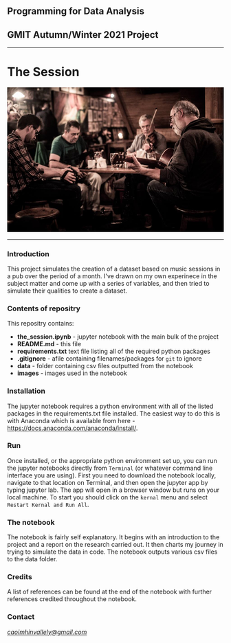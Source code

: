 ## Programming for Data Analysis
## GMIT Autumn/Winter 2021 Project
---

# The Session

![session1](images/session1.jpg)

---

### Introduction

This project simulates the creation of a dataset based on music sessions in a pub over the period of a month. I've drawn on my own experinece in the subject matter and come up with a series of variables, and then tried to simulate their qualities to create a dataset.


### Contents of repositry
This repositry contains:
- **the_session.ipynb** - jupyter notebook with the main bulk of the project
- **README.md** - this file
- **requirements.txt** text file listing all of the required python packages
- **.gitignore** - afile containing filenames/packages for `git` to ignore
- **data** - folder containing csv files outputted from the notebook
- **images** - images used in the notebook


### Installation
The jupyter notebook requires a python environment with all of the listed packages in the requirements.txt file installed. The easiest way to do this is with Anaconda which is available from here - https://docs.anaconda.com/anaconda/install/.


### Run
Once installed, or the appropriate python environment set up, you can run the jupyter notebooks directly from `Terminal` (or whatever command line interface you are using). First you need to download the notebook locally, navigate to that location on Terminal, and then open the jupyter app by typing jupyter lab. The app will open in a browser window but runs on your local machine. To start you should click on the `kernal` menu and select `Restart Kernal and Run All`.


### The notebook
The notebook is fairly self explanatory. It begins with an introduction to the project and a report on the research carried out. It then charts my journey in trying to simulate the data in code. The notebook outputs various csv files to the data folder.


### Credits
A list of references can be found at the end of the notebook with further references credited throughout the notebook.


### Contact
*caoimhinvallely@gmail.com*
